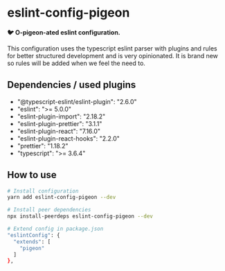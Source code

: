 # eslint-config-pigeon

**:bird: O-pigeon-ated eslint configuration.**

This configuration uses the typescript eslint parser with plugins and rules for
better structured development and is very opinionated.
It is brand new so rules will be added when we feel the need to.

## Dependencies / used plugins
- "@typescript-eslint/eslint-plugin": "2.6.0"
- "eslint": ">= 5.0.0"
- "eslint-plugin-import": "2.18.2"
- "eslint-plugin-prettier": "3.1.1"
- "eslint-plugin-react": "7.16.0"
- "eslint-plugin-react-hooks": "2.2.0"
- "prettier": "1.18.2"
- "typescript": ">= 3.6.4"

## How to use
```sh
# Install configuration
yarn add eslint-config-pigeon --dev

# Install peer dependencies
npx install-peerdeps eslint-config-pigeon --dev

# Extend config in package.json
"eslintConfig": {
  "extends": [
    "pigeon"
  ]
},
```
